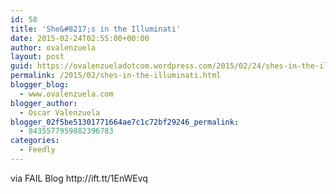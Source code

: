 ```yaml
---
id: 58
title: 'She&#8217;s in the Illuminati'
date: 2015-02-24T02:55:00+00:00
author: ovalenzuela
layout: post
guid: https://ovalenzueladotcom.wordpress.com/2015/02/24/shes-in-the-illuminati
permalink: /2015/02/shes-in-the-illuminati.html
blogger_blog:
  - www.ovalenzuela.com
blogger_author:
  - Oscar Valenzuela
blogger_02f5be51301771664ae7c1c72bf29246_permalink:
  - 8435577959882396783
categories:
  - Feedly
---
```

<div>
  <p>
    via FAIL Blog http://ift.tt/1EnWEvq
  </p>
</div>